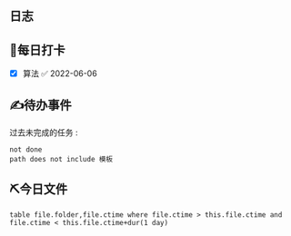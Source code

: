 ## 日志

## 💪每日打卡
- [x] 算法 ✅ 2022-06-06

## ✍待办事件
过去未完成的任务 :
````tasks
not done
path does not include 模板
````


## ⛏今日文件
```dataview
table file.folder,file.ctime where file.ctime > this.file.ctime and file.ctime < this.file.ctime+dur(1 day)
```